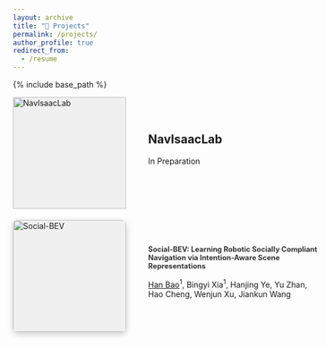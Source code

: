 ```yaml
---
layout: archive
title: "📝 Projects"
permalink: /projects/
author_profile: true
redirect_from:
  - /resume
---
```


{% include base_path %}

<div style="display: flex; flex-wrap: wrap; gap: 20px;">

  <!-- Project 1 -->
  <div style="display: flex; align-items: center; width: 100%; max-width: 800px;">
    <div style="flex: 0 0 40%; height: 200px; background-color: #f0f0f0; margin-right: 20px;">
      <a href="https://broln7.github.io/NavIsaacLab-web/" target="_blank">
        <img src="https://i.imgur.com/CZ29iuP.gif" alt="NavIsaacLab" style="width: 100%; height: 100%;">
      </a>
    </div>
    <div style="flex: 0 0 80%; padding: 20px;">
      <h2 style="margin-top: 0;">NavIsaacLab</h2>
      <!-- <p>Bingyi Xia<sup>1</sup>, <u>Han Bao</u><sup>1</sup>, ..., Yuhan Pang, Guangcheng Chen, Wenjun Xu, Jiankun Wang</p> -->
      <p>In Preparation</p>
    </div>
  </div>

  <!-- Project 2 -->
  <div style="display: flex; align-items: center; width: 100%; max-width: 800px;">
    <div style="flex: 0 0 40%; height: 200px; background-color: #f0f0f0; margin-right: 20px; 
                box-shadow: 0 4px 12px rgba(0,0,0,0.2); border-radius: 8px; overflow: hidden;">
      <a href="https://broln7.github.io/socialbev.io/" target="_blank">
        <img src="https://i.imgur.com/7WhSGEy.png" alt="Social-BEV" style="width: 100%; height: 100%;">
      </a>
    </div>
  <div style="flex: 0 0 60%; padding: 20px;">
    <h2 style="margin-top: 0; font-size: 0.8rem; color: #333;">
      Social-BEV: Learning Robotic Socially Compliant Navigation via Intention-Aware Scene Representations
    </h2>
    <p><u>Han Bao</u><sup>1</sup>, Bingyi Xia<sup>1</sup>, Hanjing Ye, Yu Zhan, Hao Cheng, Wenjun Xu, Jiankun Wang</p>
  </div>
